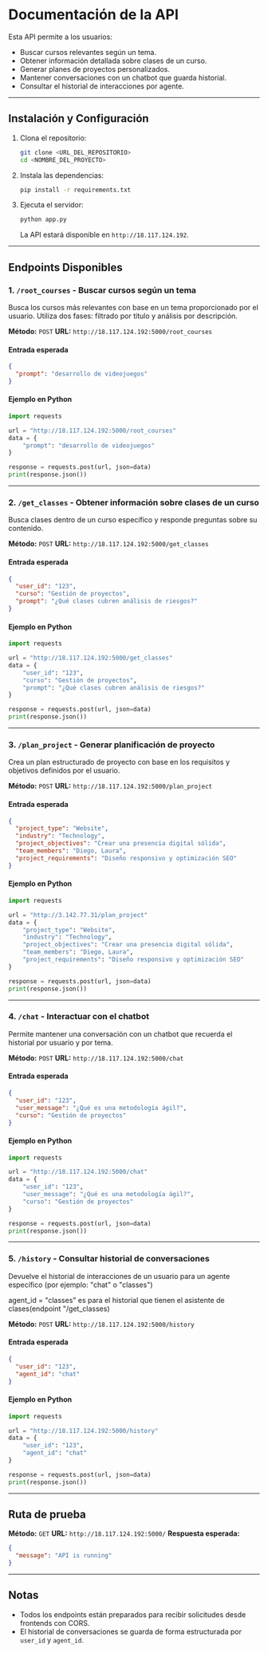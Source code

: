 
# Documentación de la API

Esta API permite a los usuarios:

- Buscar cursos relevantes según un tema.
- Obtener información detallada sobre clases de un curso.
- Generar planes de proyectos personalizados.
- Mantener conversaciones con un chatbot que guarda historial.
- Consultar el historial de interacciones por agente.

---

## Instalación y Configuración

1. Clona el repositorio:

   ```bash
   git clone <URL_DEL_REPOSITORIO>
   cd <NOMBRE_DEL_PROYECTO>
   ```

2. Instala las dependencias:

   ```bash
   pip install -r requirements.txt
   ```

3. Ejecuta el servidor:

   ```bash
   python app.py
   ```

   La API estará disponible en `http://18.117.124.192`.

---

## Endpoints Disponibles

### 1. `/root_courses` - Buscar cursos según un tema

Busca los cursos más relevantes con base en un tema proporcionado por el usuario. Utiliza dos fases: filtrado por título y análisis por descripción.

**Método:** `POST`
**URL:** `http://18.117.124.192:5000/root_courses`

#### Entrada esperada

```json
{
  "prompt": "desarrollo de videojuegos"
}
```

#### Ejemplo en Python

```python
import requests

url = "http://18.117.124.192:5000/root_courses"
data = {
    "prompt": "desarrollo de videojuegos"
}

response = requests.post(url, json=data)
print(response.json())
```

---

### 2. `/get_classes` - Obtener información sobre clases de un curso

Busca clases dentro de un curso específico y responde preguntas sobre su contenido.

**Método:** `POST`
**URL:** `http://18.117.124.192:5000/get_classes`

#### Entrada esperada

```json
{
  "user_id": "123",
  "curso": "Gestión de proyectos",
  "prompt": "¿Qué clases cubren análisis de riesgos?"
}
```

#### Ejemplo en Python

```python
import requests

url = "http://18.117.124.192:5000/get_classes"
data = {
    "user_id": "123",
    "curso": "Gestión de proyectos",
    "prompt": "¿Qué clases cubren análisis de riesgos?"
}

response = requests.post(url, json=data)
print(response.json())
```

---

### 3. `/plan_project` - Generar planificación de proyecto

Crea un plan estructurado de proyecto con base en los requisitos y objetivos definidos por el usuario.

**Método:** `POST`
**URL:** `http://18.117.124.192:5000/plan_project`

#### Entrada esperada

```json
{
  "project_type": "Website",
  "industry": "Technology",
  "project_objectives": "Crear una presencia digital sólida",
  "team_members": "Diego, Laura",
  "project_requirements": "Diseño responsivo y optimización SEO"
}
```

#### Ejemplo en Python

```python
import requests

url = "http://3.142.77.31/plan_project"
data = {
    "project_type": "Website",
    "industry": "Technology",
    "project_objectives": "Crear una presencia digital sólida",
    "team_members": "Diego, Laura",
    "project_requirements": "Diseño responsivo y optimización SEO"
}

response = requests.post(url, json=data)
print(response.json())
```

---

### 4. `/chat` - Interactuar con el chatbot

Permite mantener una conversación con un chatbot que recuerda el historial por usuario y por tema.

**Método:** `POST`
**URL:** `http://18.117.124.192:5000/chat`

#### Entrada esperada

```json
{
  "user_id": "123",
  "user_message": "¿Qué es una metodología ágil?",
  "curso": "Gestión de proyectos"
}
```

#### Ejemplo en Python

```python
import requests

url = "http://18.117.124.192:5000/chat"
data = {
    "user_id": "123",
    "user_message": "¿Qué es una metodología ágil?",
    "curso": "Gestión de proyectos"
}

response = requests.post(url, json=data)
print(response.json())
```

---

### 5. `/history` - Consultar historial de conversaciones

Devuelve el historial de interacciones de un usuario para un agente específico (por ejemplo: "chat" o "classes")

agent_id = "classes" es para el historial que tienen el asistente de clases(endpoint "/get_classes)

**Método:** `POST`
**URL:** `http://18.117.124.192:5000/history`

#### Entrada esperada

```json
{
  "user_id": "123",
  "agent_id": "chat"
}
```

#### Ejemplo en Python

```python
import requests

url = "http://18.117.124.192:5000/history"
data = {
    "user_id": "123",
    "agent_id": "chat"
}

response = requests.post(url, json=data)
print(response.json())
```

---

## Ruta de prueba

**Método:** `GET`
**URL:** `http://18.117.124.192:5000/`
**Respuesta esperada:**

```json
{
  "message": "API is running"
}
```

---

## Notas

- Todos los endpoints están preparados para recibir solicitudes desde frontends con CORS.
- El historial de conversaciones se guarda de forma estructurada por `user_id` y `agent_id`.
